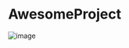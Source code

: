 # AwesomeProject
![image](https://github.com/user-attachments/assets/e2ef538d-0a63-4a83-a859-7b6948b6fe66)
